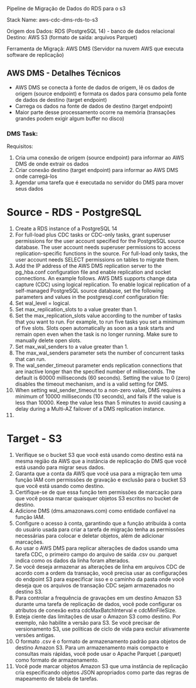 Pipeline de Migração de Dados do RDS para o s3

Stack Name: aws-cdc-dms-rds-to-s3

Origem dos Dados: RDS (PostgreSQL 14) - banco de dados relacional
Destino: AWS S3 (formato de saída: arquivos Parquet)

Ferramenta de Migraçã: AWS DMS (Servidor na nuvem AWS que executa software de replicação)

## AWS DMS - Detalhes Técnicos

- AWS DMS se conecta à fonte de dados de origem, lê os dados de origem (source endpoint) e formata os dados para consumo pela fonte de dados de destino (target endpoint)
- Carrega os dados na fonte de dados de destino (target endpoint)
- Maior parte desse processamento ocorre na memória (transações grandes podem exigir algum buffer no disco)

### DMS Task:



Requisitos:

1. Cria uma conexão de origem (source endpoint) para informar ao AWS DMS de onde extrair os dados
2. Criar conexão destino (target endpoint) para informar ao AWS DMS onde carregá-los
3. Agendar uma tarefa que é executada no servidor do DMS para mover seus dados

# Source - RDS - PostgreSQL

1. Create a RDS instance of a PostgreSQL 14
2. For full-load plus CDC tasks or CDC-only tasks, grant superuser permissions for the user account specified for the PostgreSQL source database. The user account needs superuser permissions to access replication-specific functions in the source. For full-load only tasks, the user account needs SELECT permissions on tables to migrate them.
3. Add the IP address of the AWS DMS replication server to the pg_hba.conf configuration file and enable replication and socket connections. An example follows.
AWS DMS supports change data capture (CDC) using logical replication. To enable logical replication of a self-managed PostgreSQL source database, set the following parameters and values in the postgresql.conf configuration file:
5. Set wal_level = logical.
6. Set max_replication_slots to a value greater than 1.
7. Set the max_replication_slots value according to the number of tasks that you want to run. For example, to run five tasks you set a minimum of five slots. Slots open automatically as soon as a task starts and remain open even when the task is no longer running. Make sure to manually delete open slots.
8. Set max_wal_senders to a value greater than 1.
9. The max_wal_senders parameter sets the number of concurrent tasks that can run.
10. The wal_sender_timeout parameter ends replication connections that are inactive longer than the specified number of milliseconds. The default is 60000 milliseconds (60 seconds). Setting the value to 0 (zero) disables the timeout mechanism, and is a valid setting for DMS.
11. When setting wal_sender_timeout to a non-zero value, DMS requires a minimum of 10000 milliseconds (10 seconds), and fails if the value is less than 10000. Keep the value less than 5 minutes to avoid causing a delay during a Multi-AZ failover of a DMS replication instance.
12. 

# Target - S3


1. Verifique se o bucket S3 que você está usando como destino está na mesma região da AWS que a instância de replicação do DMS que você está usando para migrar seus dados.
2. Garanta que a conta da AWS que você usa para a migração tem uma função IAM com permissões de gravação e exclusão para o bucket S3 que você está usando como destino.
3. Certifique-se de que essa função tem permissões de marcação para que você possa marcar quaisquer objetos S3 escritos no bucket de destino.
4. Adicione DMS (dms.amazonaws.com) como entidade confiável na função IAM.
5. Configure o acesso à conta, garantindo que a função atribuída à conta do usuário usada para criar a tarefa de migração tenha as permissões necessárias para colocar e deletar objetos, além de adicionar marcações.
6. Ao usar o AWS DMS para replicar alterações de dados usando uma tarefa CDC, o primeiro campo do arquivo de saída .csv ou .parquet indica como os dados da linha foram alterados.
7. Se você deseja armazenar as alterações de linha em arquivos CDC de acordo com a ordem da transação, você precisa usar as configurações do endpoint S3 para especificar isso e o caminho da pasta onde você deseja que os arquivos de transação CDC sejam armazenados no destino S3.
8. Para controlar a frequência de gravações em um destino Amazon S3 durante uma tarefa de replicação de dados, você pode configurar os atributos de conexão extra cdcMaxBatchInterval e cdcMinFileSize.
9. Esteja ciente das limitações de usar o Amazon S3 como destino. Por exemplo, não habilite a versão para S3. Se você precisar de versionamento S3, use políticas de ciclo de vida para excluir ativamente versões antigas.
10. O formato .csv é o formato de armazenamento padrão para objetos de destino Amazon S3. Para um armazenamento mais compacto e consultas mais rápidas, você pode usar o Apache Parquet (.parquet) como formato de armazenamento.
11. Você pode marcar objetos Amazon S3 que uma instância de replicação cria especificando objetos JSON apropriados como parte das regras de mapeamento de tabela de tarefas.
